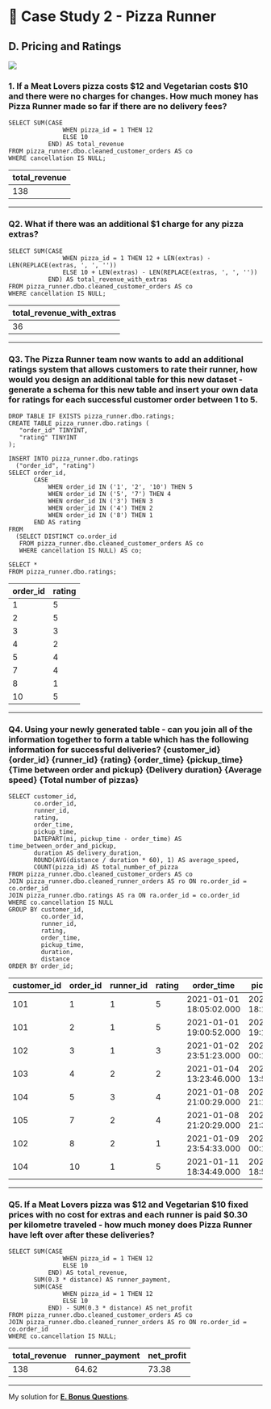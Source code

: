 # :pizza: Case Study 2 - Pizza Runner

## D. Pricing and Ratings

<picture>
  <img src="https://img.shields.io/badge/Microsoft%20SQL%20Server-CC2927?style=for-the-badge&logo=microsoft%20sql%20server&logoColor=white">
</picture>

### 1. If a Meat Lovers pizza costs $12 and Vegetarian costs $10 and there were no charges for changes. How much money has Pizza Runner made so far if there are no delivery fees?
```tsql
SELECT SUM(CASE
               WHEN pizza_id = 1 THEN 12
               ELSE 10
           END) AS total_revenue
FROM pizza_runner.dbo.cleaned_customer_orders AS co
WHERE cancellation IS NULL;
```
| total_revenue |
|---------------|
| 138           |

---
### Q2. What if there was an additional $1 charge for any pizza extras?
```tsql
SELECT SUM(CASE
               WHEN pizza_id = 1 THEN 12 + LEN(extras) - LEN(REPLACE(extras, ', ', ''))
               ELSE 10 + LEN(extras) - LEN(REPLACE(extras, ', ', ''))
           END) AS total_revenue_with_extras
FROM pizza_runner.dbo.cleaned_customer_orders AS co
WHERE cancellation IS NULL;
```
| total_revenue_with_extras |
|---------------------------|
| 36                        |

---
### Q3. The Pizza Runner team now wants to add an additional ratings system that allows customers to rate their runner, how would you design an additional table for this new dataset - generate a schema for this new table and insert your own data for ratings for each successful customer order between 1 to 5.
```tsql
DROP TABLE IF EXISTS pizza_runner.dbo.ratings;
CREATE TABLE pizza_runner.dbo.ratings (
   "order_id" TINYINT, 
   "rating" TINYINT
);

INSERT INTO pizza_runner.dbo.ratings 
  ("order_id", "rating")
SELECT order_id,
       CASE
           WHEN order_id IN ('1', '2', '10') THEN 5
           WHEN order_id IN ('5', '7') THEN 4
           WHEN order_id IN ('3') THEN 3
           WHEN order_id IN ('4') THEN 2
           WHEN order_id IN ('8') THEN 1
       END AS rating
FROM
  (SELECT DISTINCT co.order_id
   FROM pizza_runner.dbo.cleaned_customer_orders AS co
   WHERE cancellation IS NULL) AS co;

SELECT *
FROM pizza_runner.dbo.ratings;
```
| order_id | rating |
|----------|--------|
| 1        | 5      |
| 2        | 5      |
| 3        | 3      |
| 4        | 2      |
| 5        | 4      |
| 7        | 4      |
| 8        | 1      |
| 10       | 5      |

---
### Q4. Using your newly generated table - can you join all of the information together to form a table which has the following information for successful deliveries? {customer_id} {order_id} {runner_id} {rating} {order_time} {pickup_time} {Time between order and pickup} {Delivery duration} {Average speed} {Total number of pizzas}
```tsql
SELECT customer_id, 
	   co.order_id, 
	   runner_id,
	   rating,
	   order_time,
	   pickup_time,
	   DATEPART(mi, pickup_time - order_time) AS time_between_order_and_pickup,
	   duration AS delivery_duration,
	   ROUND(AVG(distance / duration * 60), 1) AS average_speed,
	   COUNT(pizza_id) AS total_number_of_pizza  
FROM pizza_runner.dbo.cleaned_customer_orders AS co
JOIN pizza_runner.dbo.cleaned_runner_orders AS ro ON ro.order_id = co.order_id
JOIN pizza_runner.dbo.ratings AS ra ON ra.order_id = co.order_id
WHERE co.cancellation IS NULL
GROUP BY customer_id, 
		 co.order_id, 
		 runner_id,
		 rating,
		 order_time,
		 pickup_time,
		 duration,
		 distance
ORDER BY order_id;
```
| customer_id | order_id | runner_id | rating | order_time              | pickup_time             | time_between_order_and_pickup | delivery_duration | average_speed | total_number_of_pizza |
|-------------|----------|-----------|--------|-------------------------|-------------------------|-------------------------------|-------------------|---------------|-----------------------|
| 101         | 1        | 1         | 5      | 2021-01-01 18:05:02.000 | 2021-01-01 18:15:34.000 | 10                            | 32                | 37.5          | 1                     |
| 101         | 2        | 1         | 5      | 2021-01-01 19:00:52.000 | 2021-01-01 19:10:54.000 | 10                            | 27                | 44.4          | 1                     |
| 102         | 3        | 1         | 3      | 2021-01-02 23:51:23.000 | 2021-01-03 00:12:37.000 | 21                            | 20                | 40.2          | 2                     |
| 103         | 4        | 2         | 2      | 2021-01-04 13:23:46.000 | 2021-01-04 13:53:03.000 | 29                            | 40                | 35.1          | 3                     |
| 104         | 5        | 3         | 4      | 2021-01-08 21:00:29.000 | 2021-01-08 21:10:57.000 | 10                            | 15                | 40            | 1                     |
| 105         | 7        | 2         | 4      | 2021-01-08 21:20:29.000 | 2021-01-08 21:30:45.000 | 10                            | 25                | 60            | 1                     |
| 102         | 8        | 2         | 1      | 2021-01-09 23:54:33.000 | 2021-01-10 00:15:02.000 | 20                            | 15                | 93.6          | 1                     |
| 104         | 10       | 1         | 5      | 2021-01-11 18:34:49.000 | 2021-01-11 18:50:20.000 | 15                            | 10                | 60            | 2                     |

---
### Q5. If a Meat Lovers pizza was $12 and Vegetarian $10 fixed prices with no cost for extras and each runner is paid $0.30 per kilometre traveled - how much money does Pizza Runner have left over after these deliveries?
```tsql
SELECT SUM(CASE
               WHEN pizza_id = 1 THEN 12
               ELSE 10
           END) AS total_revenue,
       SUM(0.3 * distance) AS runner_payment,
       SUM(CASE
               WHEN pizza_id = 1 THEN 12
               ELSE 10
           END) - SUM(0.3 * distance) AS net_profit
FROM pizza_runner.dbo.cleaned_customer_orders AS co
JOIN pizza_runner.dbo.cleaned_runner_orders AS ro ON ro.order_id = co.order_id
WHERE co.cancellation IS NULL;
```
| total_revenue | runner_payment | net_profit |
|---------------|----------------|------------|
| 138           | 64.62          | 73.38      |

---
My solution for **[E. Bonus Questions](E.%20Bonus%20Questions.md)**.
